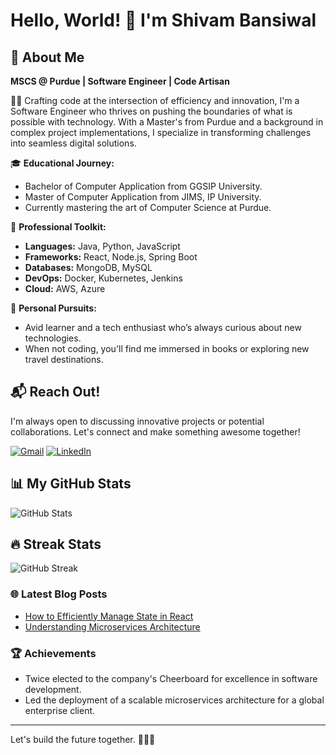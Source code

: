 # Hello, World! 👋 I'm Shivam Bansiwal

## 🚀 About Me
**MSCS @ Purdue | Software Engineer | Code Artisan**

👨‍💻 Crafting code at the intersection of efficiency and innovation, I'm a Software Engineer who thrives on pushing the boundaries of what is possible with technology. With a Master's from Purdue and a background in complex project implementations, I specialize in transforming challenges into seamless digital solutions.

🎓 **Educational Journey:**
- Bachelor of Computer Application from GGSIP University.
- Master of Computer Application from JIMS, IP University.
- Currently mastering the art of Computer Science at Purdue.

🔧 **Professional Toolkit:**
- **Languages:** Java, Python, JavaScript
- **Frameworks:** React, Node.js, Spring Boot
- **Databases:** MongoDB, MySQL
- **DevOps:** Docker, Kubernetes, Jenkins
- **Cloud:** AWS, Azure

🌟 **Personal Pursuits:**
- Avid learner and a tech enthusiast who’s always curious about new technologies.
- When not coding, you'll find me immersed in books or exploring new travel destinations.

## 📬 Reach Out!
I'm always open to discussing innovative projects or potential collaborations. Let's connect and make something awesome together!

[![Gmail](https://img.shields.io/badge/Gmail-D14836?style=for-the-badge&logo=gmail&logoColor=white)](mailto:shivambansiwal98@gmail.com)
[![LinkedIn](https://img.shields.io/badge/LinkedIn-0077B5?style=for-the-badge&logo=linkedin&logoColor=white)](https://www.linkedin.com/in/shivam-bansiwal-369abb212/)

## 📊 My GitHub Stats
![GitHub Stats](https://github-readme-stats.vercel.app/api?username=shivam-bansiwal&show_icons=true&theme=radical)

## 🔥 Streak Stats
![GitHub Streak](http://github-readme-streak-stats.herokuapp.com?user=shivam-bansiwal&theme=dark&background=000000)

### 🌐 Latest Blog Posts
<!-- BLOG-POST-LIST:START -->
- [How to Efficiently Manage State in React](#)
- [Understanding Microservices Architecture](#)
<!-- BLOG-POST-LIST:END -->

### 🏆 Achievements
- Twice elected to the company's Cheerboard for excellence in software development.
- Led the deployment of a scalable microservices architecture for a global enterprise client.

---

Let's build the future together. 👨‍💻🌟
